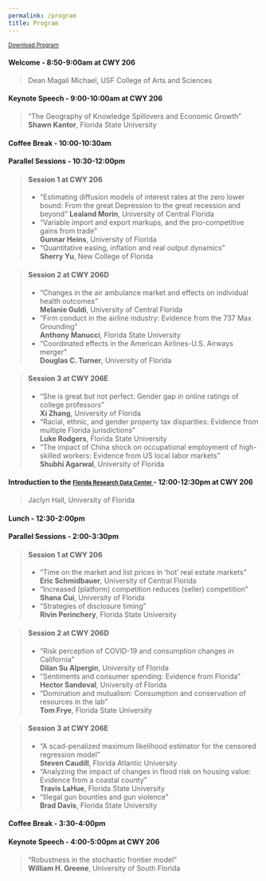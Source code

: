 ```yaml
---
permalink: /program
title: Program
---
```


<a href="https://github.com/diogobaerlocher/WATE-2022/blob/main/files/WATE_Program.pdf" target="_blank" class="btn--research" style="font-size:0.8em">Download Program <i class="fas fa-fw fa-file-pdf zoom" aria-hidden="true"></i></a>

#### Welcome - 8:50-9:00am at CWY 206
> Dean Magali Michael, USF College of Arts and Sciences

#### Keynote Speech - 9:00-10:00am	at CWY 206
> “The Geography of Knowledge Spillovers and Economic Growth”	<br> **Shawn Kantor**, Florida State University

#### Coffee Break - 10:00-10:30am

#### Parallel Sessions - 10:30-12:00pm	

> #### Session 1 at CWY 206
> - "Estimating diffusion models of interest rates at the zero lower bound: From the great Depression to the great recession and beyond” **Lealand Morin**, University of Central Florida <br>
> - “Variable import and export markups, and the pro-competitive gains from trade”<br> **Gunnar Heins**, University of Florida <br>
> - “Quantitative easing, inflation and real output dynamics”<br> **Sherry Yu**, New College of Florida 


> #### Session 2 at CWY 206D
> - “Changes in the air ambulance market and effects on individual health outcomes” <br> **Melanie Guldi**, University of Central Florida <br>
> - “Firm conduct in the airline industry: Evidence from the 737 Max Grounding” <br> **Anthony Manucci**, Florida State University <br>
> - “Coordinated effects in the American Airlines-U.S. Airways merger” <br> **Douglas C. Turner**, University of Florida <br>


> #### Session 3 at CWY 206E
> - “She is great but not perfect: Gender gap in online ratings of college professors” <br> **Xi Zhang**, University of Florida <br>
> - “Racial, ethnic, and gender property tax disparities: Evidence from multiple Florida jurisdictions” <br> **Luke Rodgers**, Florida State University <br>
> - “The impact of China shock on occupational employment of high-skilled workers: Evidence from US local labor markets” <br> **Shubhi Agarwal**, University of Florida <br>


#### Introduction to the <a href="https://www.ctsi.ufl.edu/research/laboratory-services/florida-rdc/" target="_blank" class="btn--research" style="font-size:0.8em"> Florida Research Data Center <i class="fas fa-fw fa-file-pdf zoom" aria-hidden="true"></i></a> - 12:00-12:30pm at CWY 206

> Jaclyn Hall, University of Florida

#### Lunch - 12:30-2:00pm

#### Parallel Sessions - 2:00-3:30pm

> #### Session 1 at CWY 206
> - “Time on the market and list prices in ‘hot’ real estate markets” <br> **Eric Schmidbauer**, University of Central Florida  <br>
> - “Increased (platform) competition reduces (seller) competition”  <br> **Shana Cui**, University of Florida  <br>
> - “Strategies of disclosure timing”  <br> **Rivin Perinchery**, Florida State University
 
> #### Session 2 at CWY 206D
> - “Risk perception of COVID-19 and consumption changes in California”  <br> **Dilan Su Alpergin**, University of Florida  <br>
> - “Sentiments and consumer spending: Evidence from Florida”  <br> **Hector Sandoval**, University of Florida <br>
> - “Domination and mutualism: Consumption and conservation of resources in the lab”  <br> **Tom Frye**, Florida State University <br>

> #### Session 3 at CWY 206E
> - “A scad-penalized maximum likelihood estimator for the censored regression model”  <br> **Steven Caudill**, Florida Atlantic University  <br>
> - “Analyzing the impact of changes in flood risk on housing value: Evidence from a coastal county”  <br> **Travis LaHue**, Florida State University <br>
> - “Illegal gun bounties and gun violence”  <br> **Brad Davis**, Florida State University <br>

#### Coffee Break - 3:30-4:00pm

#### **Keynote Speech** - 4:00-5:00pm at CWY 206
> “Robustness in the stochastic frontier model” <br> **William H. Greene**, University of South Florida
